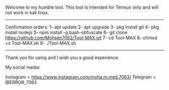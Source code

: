 Welcome to my humble tool.
This tool is intended for Termux only and will not work in kali linux.

________________

Confirmation orders:
1- apt update
2- apt upgrade
3- pkg install git
4- pkg install nodejs
5- npm install -g bash-obfuscate
6- git clone https://github.com/Mohsen7062/Tool-MAX.git
7- cd Tool-MAX
8- chmod +x Tool-MAX.sh
9- ./Tool-MAX.sh
________________
Thank you for using and I wish you a good experience.

My social media:

Instagram = https://www.instagram.com/moha.m.med.7063/
Telegram = @ERROR_7063
